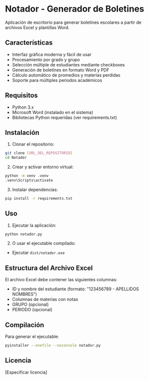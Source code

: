 # Notador - Generador de Boletines

Aplicación de escritorio para generar boletines escolares a partir de archivos Excel y plantillas Word.

## Características

- Interfaz gráfica moderna y fácil de usar
- Procesamiento por grado y grupo
- Selección múltiple de estudiantes mediante checkboxes
- Generación de boletines en formato Word y PDF
- Cálculo automático de promedios y materias perdidas
- Soporte para múltiples periodos académicos

## Requisitos

- Python 3.x
- Microsoft Word (instalado en el sistema)
- Bibliotecas Python requeridas (ver requirements.txt)

## Instalación

1. Clonar el repositorio:
```bash
git clone [URL_DEL_REPOSITORIO]
cd Notador
```

2. Crear y activar entorno virtual:
```bash
python -m venv .venv
.venv\Scripts\activate
```

3. Instalar dependencias:
```bash
pip install -r requirements.txt
```

## Uso

1. Ejecutar la aplicación:
```bash
python notador.py
```

2. O usar el ejecutable compilado:
- Ejecutar `dist/notador.exe`

## Estructura del Archivo Excel

El archivo Excel debe contener las siguientes columnas:
- ID y nombre del estudiante (formato: "123456789 - APELLIDOS NOMBRES")
- Columnas de materias con notas
- GRUPO (opcional)
- PERIODO (opcional)

## Compilación

Para generar el ejecutable:
```bash
pyinstaller --onefile --noconsole notador.py
```

## Licencia

[Especificar licencia]
